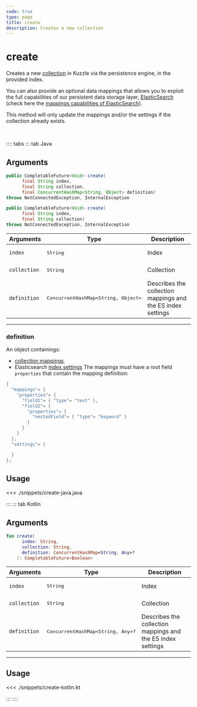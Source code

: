 ```yaml
---
code: true
type: page
title: create
description: Creates a new collection
---
```


# create

Creates a new [collection](/core/2/guides/essentials/store-access-data) in Kuzzle via the persistence engine, in the provided index.

You can also provide an optional data mappings that allows you to exploit the full capabilities of our
persistent data storage layer, [ElasticSearch](https://www.elastic.co/elastic-stack) (check here the [mappings capabilities of ElasticSearch](https://www.elastic.co/guide/en/elasticsearch/reference/7.4/mapping.html)).

This method will only update the mappings and/or the settings if the collection already exists.

<br/>

:::: tabs
::: tab Java

## Arguments

```java
public CompletableFuture<Void> create(
      final String index,
      final String collection,
      final ConcurrentHashMap<String, Object> definition)
throws NotConnectedException, InternalException

public CompletableFuture<Void> create(
      final String index,
      final String collection)
throws NotConnectedException, InternalException
```

| Arguments          | Type                                         | Description                       |
| ------------------ | -------------------------------------------- | --------------------------------- |
| `index`            | <pre>String</pre>                            | Index                             |
| `collection`       | <pre>String</pre>                            | Collection                        |
| `definition`          | <pre>ConcurrentHashMap<String, Object></pre> | Describes the collection mappings and the ES index settings |

---

### definition

An object containings:
 - [collection mappings](/core/2/guides/essentials/database-mappings).
 - Elasticsearch [index settings](https://www.elastic.co/guide/en/elasticsearch/reference/7.5/index-modules.html#index-modules-settings)
The mappings must have a root field `properties` that contain the mapping definition:

```java
{
  "mappings"= {
    "properties"= {
      "field1"= { "type"= "text" },
      "field2"= {
        "properties"= {
          "nestedField"= { "type"= "keyword" }
        }
      }
    }    
  },
  "settings"= {

  }
};
```

## Usage

<<< ./snippets/create-java.java

:::
::: tab Kotlin

## Arguments

```kotlin
fun create(
      index: String,
      collection: String,
      definition: ConcurrentHashMap<String, Any>?
    ): CompletableFuture<Boolean>
```
| Arguments          | Type                                         | Description                       |
| ------------------ | -------------------------------------------- | --------------------------------- |
| `index`            | <pre>String</pre>                            | Index                             |
| `collection`       | <pre>String</pre>                            | Collection                        |
| `definition`       | <pre>ConcurrentHashMap<String, Any>?</pre>   | Describes the collection mappings and the ES index settings |

---

## Usage

<<< ./snippets/create-kotlin.kt

:::
::::

